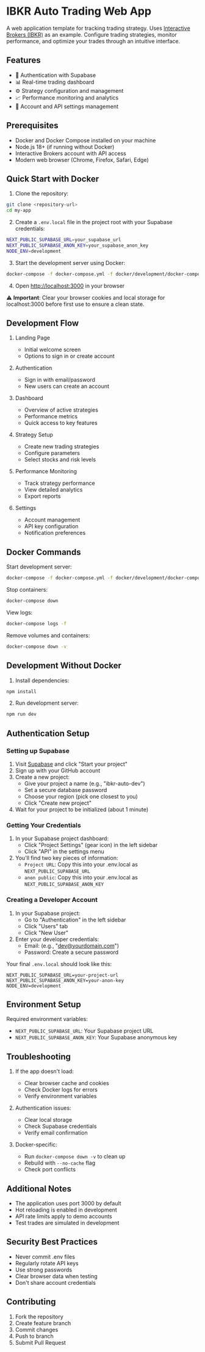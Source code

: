 # IBKR Auto Trading Web App

A web application template for tracking trading strategy. Uses [Interactive Brokers (IBKR)](https://www.interactivebrokers.com/) as an example. Configure trading strategies, monitor performance, and optimize your trades through an intuitive interface.

## Features

- 🔐 Authentication with Supabase
- 📊 Real-time trading dashboard
- ⚙️ Strategy configuration and management
- 📈 Performance monitoring and analytics
- 🔧 Account and API settings management

## Prerequisites

- Docker and Docker Compose installed on your machine
- Node.js 18+ (if running without Docker)
- Interactive Brokers account with API access
- Modern web browser (Chrome, Firefox, Safari, Edge)

## Quick Start with Docker

1. Clone the repository:
```bash
git clone <repository-url>
cd my-app
```

2. Create a `.env.local` file in the project root with your Supabase credentials:
```bash
NEXT_PUBLIC_SUPABASE_URL=your_supabase_url
NEXT_PUBLIC_SUPABASE_ANON_KEY=your_supabase_anon_key
NODE_ENV=development
```

3. Start the development server using Docker:
```bash
docker-compose -f docker-compose.yml -f docker/development/docker-compose.dev.yml up --build
```

4. Open [http://localhost:3000](http://localhost:3000) in your browser

⚠️ **Important**: Clear your browser cookies and local storage for localhost:3000 before first use to ensure a clean state.

## Development Flow

1. Landing Page
   - Initial welcome screen
   - Options to sign in or create account

2. Authentication
   - Sign in with email/password
   - New users can create an account

3. Dashboard
   - Overview of active strategies
   - Performance metrics
   - Quick access to key features

4. Strategy Setup
   - Create new trading strategies
   - Configure parameters
   - Select stocks and risk levels

5. Performance Monitoring
   - Track strategy performance
   - View detailed analytics
   - Export reports

6. Settings
   - Account management
   - API key configuration
   - Notification preferences

## Docker Commands

Start development server:
```bash
docker-compose -f docker-compose.yml -f docker/development/docker-compose.dev.yml up --build
```

Stop containers:
```bash
docker-compose down
```

View logs:
```bash
docker-compose logs -f
```

Remove volumes and containers:
```bash
docker-compose down -v
```

## Development Without Docker

1. Install dependencies:
```bash
npm install
```

2. Run development server:
```bash
npm run dev
```

## Authentication Setup

### Setting up Supabase
1. Visit [Supabase](https://supabase.com) and click "Start your project"
2. Sign up with your GitHub account
3. Create a new project:
   - Give your project a name (e.g., "ibkr-auto-dev")
   - Set a secure database password
   - Choose your region (pick one closest to you)
   - Click "Create new project"
4. Wait for your project to be initialized (about 1 minute)

### Getting Your Credentials
1. In your Supabase project dashboard:
   - Click "Project Settings" (gear icon) in the left sidebar
   - Click "API" in the settings menu
2. You'll find two key pieces of information:
   - `Project URL`: Copy this into your .env.local as `NEXT_PUBLIC_SUPABASE_URL`
   - `anon public`: Copy this into your .env.local as `NEXT_PUBLIC_SUPABASE_ANON_KEY`

### Creating a Developer Account
1. In your Supabase project:
   - Go to "Authentication" in the left sidebar
   - Click "Users" tab
   - Click "New User"
2. Enter your developer credentials:
   - Email: (e.g., "dev@yourdomain.com")
   - Password: Create a secure password

Your final `.env.local` should look like this:
```env
NEXT_PUBLIC_SUPABASE_URL=your-project-url
NEXT_PUBLIC_SUPABASE_ANON_KEY=your-anon-key
NODE_ENV=development
```

## Environment Setup

Required environment variables:
- `NEXT_PUBLIC_SUPABASE_URL`: Your Supabase project URL
- `NEXT_PUBLIC_SUPABASE_ANON_KEY`: Your Supabase anonymous key

## Troubleshooting

1. If the app doesn't load:
   - Clear browser cache and cookies
   - Check Docker logs for errors
   - Verify environment variables

2. Authentication issues:
   - Clear local storage
   - Check Supabase credentials
   - Verify email confirmation

3. Docker-specific:
   - Run `docker-compose down -v` to clean up
   - Rebuild with `--no-cache` flag
   - Check port conflicts

## Additional Notes

- The application uses port 3000 by default
- Hot reloading is enabled in development
- API rate limits apply to demo accounts
- Test trades are simulated in development

## Security Best Practices

- Never commit .env files
- Regularly rotate API keys
- Use strong passwords
- Clear browser data when testing
- Don't share account credentials

## Contributing

1. Fork the repository
2. Create feature branch
3. Commit changes
4. Push to branch
5. Submit Pull Request

